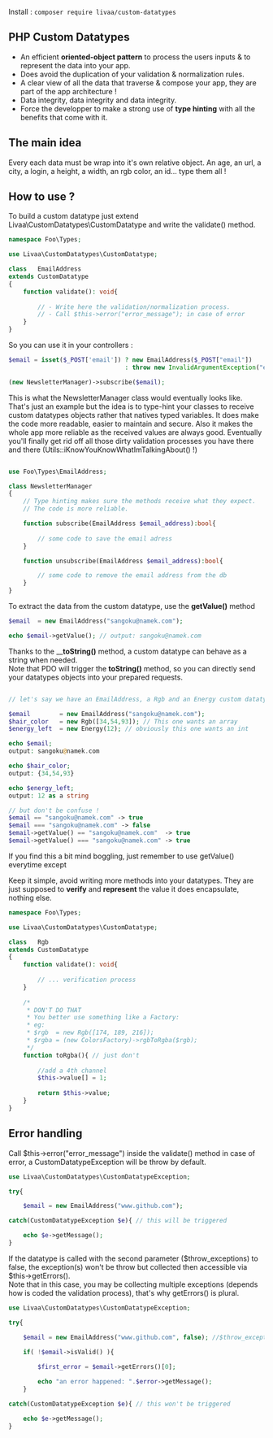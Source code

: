 Install : ```composer require livaa/custom-datatypes```

PHP Custom Datatypes
-------------------

- An efficient __oriented-object pattern__ to process the users inputs & to represent the data into your app.
- Does avoid the duplication of your validation & normalization rules.
- A clear view of all the data that traverse & compose your app, they are part of the app architecture !
- Data integrity, data integrity and data integrity. 
- Force the developper to make a strong use of __type hinting__ with all the benefits that come with it.
  
The main idea
-----------------
Every each data must be wrap into it's own relative object.
An age, an url, a city, a login, a height, a width, an rgb color, an id... type them all !

How to use ?
---------------
To build a custom datatype just extend Livaa\CustomDatatypes\CustomDatatype and write the validate() method.

```php
namespace Foo\Types;

use Livaa\CustomDatatypes\CustomDatatype;

class   EmailAddress
extends CustomDatatype
{
    function validate(): void{
    
        // - Write here the validation/normalization process.      
        // - Call $this->error("error_message"); in case of error
    }
}
```

So you can use it in your controllers :

```php
$email = isset($_POST['email']) ? new EmailAddress($_POST["email"]) 
                                : throw new InvalidArgumentException("email_address_missing");

(new NewsletterManager)->subscribe($email);
```

This is what the NewsletterManager class would eventually looks like.\
That's just an example but the idea is to type-hint your classes to receive custom datatypes objects rather that natives typed variables.
It does make the code more readable, easier to maintain and secure.
Also it makes the whole app more reliable as the received values are always good.
Eventually you'll finally get rid off all those dirty validation processes you have there and there (Utils::iKnowYouKnowWhatImTalkingAbout() !)

```php

use Foo\Types\EmailAddress;

class NewsletterManager
{   
    // Type hinting makes sure the methods receive what they expect.
    // The code is more reliable.

    function subscribe(EmailAddress $email_address):bool{ 
    
        // some code to save the email adress
    }

    function unsubscribe(EmailAddress $email_address):bool{

        // some code to remove the email address from the db
    }
}
```
 
To extract the data from the custom datatype, use the __getValue()__ method

```php
$email  = new EmailAddress("sangoku@namek.com");

echo $email->getValue(); // output: sangoku@namek.com
```

Thanks to the ____toString()__ method, a custom datatype can behave as a string when needed.\
Note that PDO will trigger the __toString()__ method, so you can directly send your datatypes objects into your prepared requests.

```php

// let's say we have an EmailAddress, a Rgb and an Energy custom datatypes

$email        = new EmailAddress("sangoku@namek.com"); 
$hair_color   = new Rgb([34,54,93]); // This one wants an array
$energy_left  = new Energy(12); // obviously this one wants an int

echo $email; 
output: sangoku@namek.com

echo $hair_color;
output: {34,54,93} 

echo $energy_left;
output: 12 as a string

// but don't be confuse !
$email == "sangoku@namek.com" -> true
$email === "sangoku@namek.com" -> false
$email->getValue() == "sangoku@namek.com"  -> true
$email->getValue() === "sangoku@namek.com" -> true
```
If you find this a bit mind boggling, just remember to use getValue() everytime except 


Keep it simple, avoid writing more methods into your datatypes.
They are just supposed to __verify__ and __represent__ the value it does encapsulate, nothing else.        
```php
namespace Foo\Types;

use Livaa\CustomDatatypes\CustomDatatype;

class   Rgb
extends CustomDatatype
{
    function validate(): void{
    
        // ... verification process
    }
    
    /* 
     * DON'T DO THAT
     * You better use something like a Factory:
     * eg: 
     * $rgb  = new Rgb([174, 189, 216]);
     * $rgba = (new ColorsFactory)->rgbToRgba($rgb);
     */  
    function toRgba(){ // just don't
        
        //add a 4th channel
        $this->value[] = 1;
        
        return $this->value;
    }
}
```

Error handling
--------------

Call $this->error("error_message") inside the validate() method in case of error, a CustomDatatypeException will be throw by default.

```php
use Livaa\CustomDatatypes\CustomDatatypeException;

try{

    $email = new EmailAddress("www.github.com");

catch(CustomDatatypeException $e){ // this will be triggered

    echo $e->getMessage(); 
}

```
If the datatype is called with the second parameter ($throw_exceptions) to false, the exception(s) won't be throw but collected then accessible via $this->getErrors().\
Note that in this case, you may be collecting multiple exceptions (depends how is coded the validation process), that's why getErrors() is plural.
```php
use Livaa\CustomDatatypes\CustomDatatypeException;

try{

    $email = new EmailAddress("www.github.com", false); //$throw_exceptions to false
    
    if( !$email->isValid() ){

        $first_error = $email->getErrors()[0];

        echo "an error happened: ".$error->getMessage(); 
    }

catch(CustomDatatypeException $e){ // this won't be triggered

    echo $e->getMessage(); 
}

```
